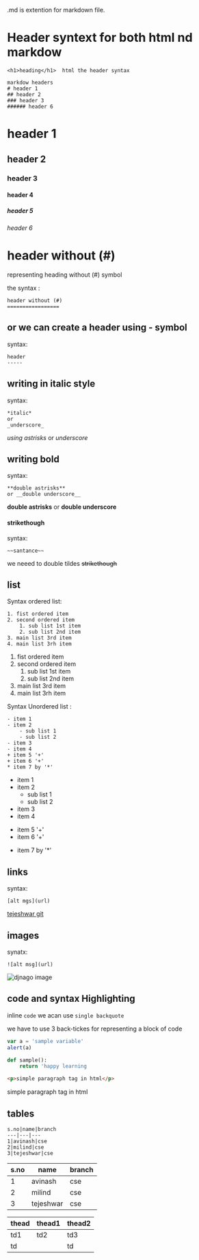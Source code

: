 .md is extention for markdown file.
# Header syntext for both html nd markdow

```
<h1>heading</h1>  html the header syntax 

markdow headers
# header 1
## header 2 
### header 3
###### header 6
```
# header 1
## header 2 
### header 3
#### header 4
##### header 5
###### header 6


header without (#)
=================
representing heading without (#) symbol 

the syntax :
```
header without (#)
================= 
```

or we can create a header using - symbol
-------------------------------------
syntax:
```
header
-----
```

## writing in italic style
syntax:
```
*italic* 
or 
_underscore_
```
*using astrisks* or _underscore_

## writing bold 
syntax:
```
**double astrisks** 
or __double underscore__
```
**double astrisks** 
or __double underscore__

#### strikethough 
syntax:
```
~~santance~~
```
we neeed to double tildes ~~strikethough~~

## list
Syntax ordered list:
```
1. fist ordered item 
2. second ordered item
    1. sub list 1st item
    2. sub list 2nd item
3. main list 3rd item
4. main list 3rh item
```
1. fist ordered item 
2. second ordered item
    1. sub list 1st item
    2. sub list 2nd item
3. main list 3rd item
4. main list 3rh item

Syntax Unordered list :
```
- item 1
- item 2
    - sub list 1
    - sub list 2
- item 3
- item 4
+ item 5 '+'
+ item 6 '+'
* item 7 by '*'
```
- item 1
- item 2
    - sub list 1
    - sub list 2
- item 3
- item 4
+ item 5 '+'
+ item 6 '+'
* item 7 by '*'


## links 
syntax:
```
[alt mgs](url)
```
[tejeshwar git](https://github.com/DevalapalliTejeshwarReddy)

## images 

synatx:
```
![alt msg](url)
```
![djnago image](https://cdn.artandlogic.com/wp-content/uploads/django.jpeg)


## code and syntax Highlighting
inline `code` we acan use `single backquote` 

we have to use 3 back-tickes for representing a block of code
```javascript 
var a = 'sample variable'
alert(a)
```
```python 
def sample():
    return 'happy learning
```
```html
<p>simple paragraph tag in html</p>
```
<p>simple paragraph tag in html</p>

## tables
```
s.no|name|branch
---|---|---
1|avinash|cse
2|milind|cse
3|tejeshwar|cse
````
s.no|name|branch
---|---|---
1|avinash|cse
2|milind|cse
3|tejeshwar|cse


thead|thead1|thead2
-----|----|---
td1|td2|td3
td||td
